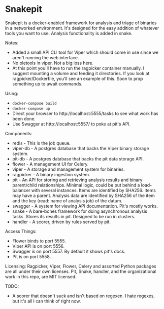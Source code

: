 # Snakepit

Snakepit is a docker-enabled framework for analysis and triage of binaries in a networked environment. It's designed for the easy addition of whatever tools you want to use. Analysis functionality is added in snake.

Notes:
* Added a small API CLI tool for Viper which should come in use since we aren't running the web interface.
* No oletools in viper. Not a big loss here.
* At this point you'll have to run the ragpicker container manually. I suggest mounting a volume and feeding it directories. If you look at ragpicker/Dockerfile, you'll see an example of this. Soon to prop something up to await commands.

Using:
* `docker-compose build`
* `docker-compose up`
* Direct your browser to http://localhost:5555/tasks to see what work has been done.
* Use Swagger at http://localhost:5557/ to poke at pit's API.

Components:
* redis - This is the job queue.
* viper-db - A postgres database that backs the Viper binary storage system.
* pit-db - A postgres database that backs the pit data storage API.
* flower - A management UI for Celery.
* viper - A storage and management system for binaries.
* ragpicker - A binary ingestion system.
* pit - An API for storing and retrieving analysis results and binary parent/child relationships. Minimal logic, could be put behind a load-balancer with several instances.  Items are identified by SHA256. Items may have a parent. Analysis data are identified by SHA256 of the item and the key (read: name of analysis job) of the datum.
* swagger - A system for viewing API documentation. Pit's mostly works.
* snake - A bare-bones framework for doing asynchronous analysis tasks. Stores its results in pit. Designed to be run in clusters.
* handler - A scorer, driven by rules served by pit.

Access Things:
* Flower binds to port 5555.
* Viper API is on port 5556.
* Swagger is on port 5557. By default it shows pit's docs.
* Pit is on port 5558.

Licensing:
Ragpicker, Viper, Flower, Celery and assorted Python packages are all under their own licenses.
Pit, Snake, handler, and the organizational work in this repo, are MIT licensed.

TODO:
* A scorer that doesn't suck and isn't based on regexen. I hate regexes, but it's all I can think of right now.

